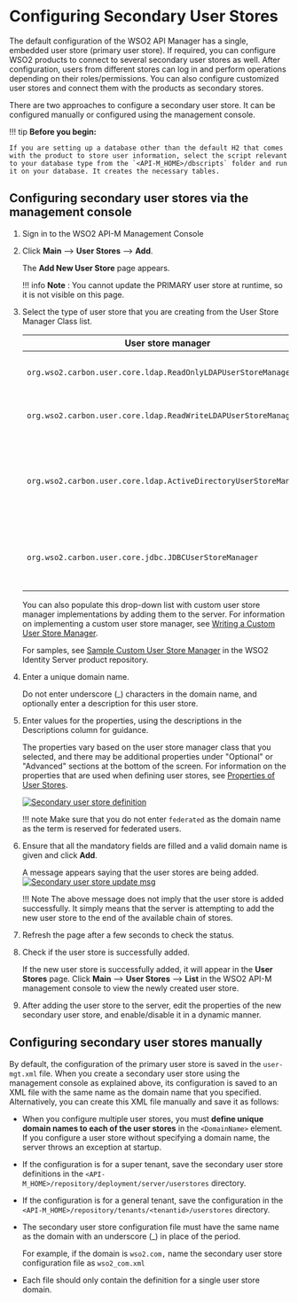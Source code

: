 # Configuring Secondary User Stores

The default configuration of the WSO2 API Manager has a single, embedded user store (primary user store). If required, you can configure WSO2 products to connect to several secondary user stores as well. After configuration, users from different stores can log in and perform operations depending on their roles/permissions. You can also configure customized user stores and connect them with the products as secondary stores.

There are two approaches to configure a secondary user store. It can be configured manually or configured using the management console.

!!! tip
    **Before you begin:**

    If you are setting up a database other than the default H2 that comes with the product to store user information, select the script relevant to your database type from the `<API-M_HOME>/dbscripts` folder and run it on your database. It creates the necessary tables.


## Configuring secondary user stores via the management console

1. Sign in to the WSO2 API-M Management Console 

2. Click **Main** --> **User Stores** --> **Add**.

     The **Add New User Store** page appears.

    !!! info
        **Note** : You cannot update the PRIMARY user store at runtime, so it is not visible on this page.

3. Select the type of user store that you are creating from the User Store Manager Class list.

    <table>
    <thead>
    <tr class="header">
    <th><b>User store manager</b></th>
    <th><b>Description</b></th>
    </tr>
    </thead>
    <tbody>
    <tr class="odd">
    <td><code>org.wso2.carbon.user.core.ldap.ReadOnlyLDAPUserStoreManager</code></td>
    <td><p>Use <code>ReadOnlyLDAPUserStoreManager</code> to carry out read-only operations for LDAP user stores.</p></td>
    </tr>
    <tr class="even">
    <td><code>org.wso2.carbon.user.core.ldap.ReadWriteLDAPUserStoreManager</code></td>
    <td><p>Use <code>ReadWriteLDAPUserStoreManager</code> for LDAP user stores to carry out both read and write operations.</p></td>
    </tr>
    <tr class="odd">
    <td><code>org.wso2.carbon.user.core.ldap.ActiveDirectoryUserStoreManager</code></td>
    <td><p>Use <code>ActiveDirectoryUserStoreManager</code> to configure an Active Directory Domain Service (AD DS) or Active Directory Lightweight Directory Service (AD LDS). This can be used <strong>only</strong> for read/write operations. If you need to use AD as read-only, you must use <code>org.wso2.carbon.user.core.ldap.ReadOnlyLDAPUserStoreManager</code>.</p></td>
    </tr>
    <tr class="even">
    <td><code>org.wso2.carbon.user.core.jdbc.JDBCUserStoreManager</code></td>
    <td><p>Use <code>JDBCUserStoreManager</code> for JDBC user stores. The JDBC user store can be configured for read-only mode or read/write mode using the following property: <code>&lt;Property name=&quot;ReadOnly&quot;&gt;false/true&lt;/Property&gt;</code>.</p></td>
    </tr>
    </tbody>
    </table>

    You can also populate this drop-down list with custom user store manager implementations by adding them to the server. For information on implementing a custom user store manager, see [Writing a Custom User Store Manager]({{base_path}}/administer/managing-users-and-roles/managing-user-stores/writing-a-custom-user-store-manager).

    For samples, see [Sample Custom User Store Manager](https://github.com/wso2/product-is/tree/v5.10.0/modules/samples/user-mgt/sample-custom-user-store-manager) in the WSO2 Identity Server product repository.

4. Enter a unique domain name.

     Do not enter underscore (\_) characters in the domain name, and optionally enter a description for this user store.

5. Enter values for the properties, using the descriptions in the Descriptions column for guidance. 

     The properties vary based on the user store manager class that you selected, and there may be additional properties under "Optional" or "Advanced" sections at the bottom of the screen. For information on the properties that are used when defining user stores, see [Properties of User Stores](https://docs.wso2.com/display/ADMIN44x/Working+with+Properties+of+User+Stores).

    [![Secondary user store definition]({{base_path}}/assets/img/administer/secondary-user-store-definition.png)]({{base_path}}/assets/img/administer/secondary-user-store-definition.png)

    !!! note
        Make sure that you do not enter `federated` as the domain name as the term is reserved for federated users.

6. Ensure that all the mandatory fields are filled and a valid domain name is given and click **Add**.

     A message appears saying that the user stores are being added.
     [![Secondary user store update msg]({{base_path}}/assets/img/administer/secondary-user-store-update-msg.png)]({{base_path}}/assets/img/administer/secondary-user-store-update-msg.png)

    !!! Note
        The above message does not imply that the user store is added successfully. It simply means that the server is attempting to add the new user store to the end of the available chain of stores.

7. Refresh the page after a few seconds to check the status.

8. Check if the user store is successfully added.

     If the new user store is successfully added, it will appear in the **User Stores** page. Click **Main** --> **User Stores** --> **List** in the WSO2 API-M management console to view the newly created user store.

9. After adding the user store to the server, edit the properties of the new secondary user store, and enable/disable it in a dynamic manner.

## Configuring secondary user stores manually

By default, the configuration of the primary user store is saved in the `user-mgt.xml` file. When you create a secondary user store using the management console as explained above, its configuration is saved to an XML file with the same name as the domain name that you specified. Alternatively, you can create this XML file manually and save it as follows:

-   When you configure multiple user stores, you must **define unique domain names to each of the user stores** in the `<DomainName>` element. If you configure a user store without specifying a domain name, the server throws an exception at startup.
-   If the configuration is for a super tenant, save the secondary user store definitions in the `<API-M_HOME>/repository/deployment/server/userstores` directory.
-   If the configuration is for a general tenant, save the configuration in the `<API-M_HOME>/repository/tenants/<tenantid>/userstores` directory.
-   The secondary user store configuration file must have the same name as the domain with an underscore (\_) in place of the period. 

     For example, if the domain is `wso2.com,` name the secondary user store configuration file as `wso2_com.xml`

- Each file should only contain the definition for a single user store domain.
